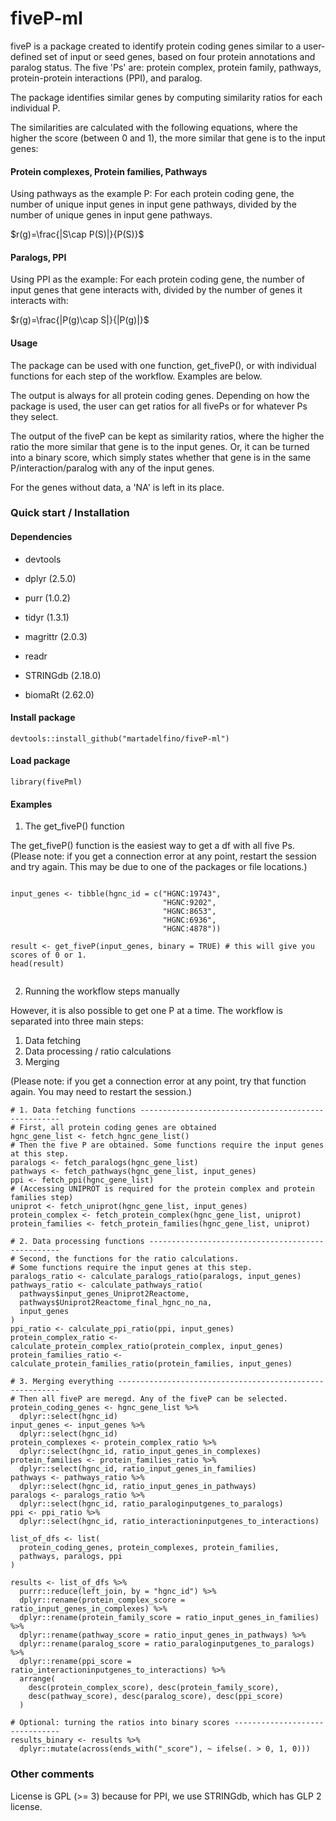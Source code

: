 # fiveP-ml

fiveP is a package created to identify protein coding genes similar to a user-defined set of input or seed genes, based on four protein annotations and paralog status. The five 'Ps' are: protein complex, protein family, pathways, protein-protein interactions (PPI), and paralog.

The package identifies similar genes by computing similarity ratios for each individual P.

The similarities are calculated with the following equations, where the higher the score (between 0 and 1), the more similar that gene is to the input genes:

#### Protein complexes, Protein families, Pathways

Using pathways as the example P: For each protein coding gene, the number of unique input genes in input gene pathways, divided by the number of unique genes in input gene pathways.

$r(g)=\frac{|S\cap P(S)|}{P(S)}$

#### Paralogs, PPI

Using PPI as the example: For each protein coding gene, the number of input genes that gene interacts with, divided by the number of genes it interacts with:

$r(g)=\frac{|P(g)\cap S|}{|P(g)|}$

#### Usage

The package can be used with one function, get_fiveP(), or with individual functions for each step of the workflow. Examples are below.

The output is always for all protein coding genes. Depending on how the package is used, the user can get ratios for all fivePs or for whatever Ps they select.

The output of the fiveP can be kept as similarity ratios, where the higher the ratio the more similar that gene is to the input genes. Or, it can be turned into a binary score, which simply states whether that gene is in the same P/interaction/paralog with any of the input genes.

For the genes without data, a 'NA' is left in its place.

### Quick start / Installation

#### Dependencies

-   devtools

-   dplyr (2.5.0)

-   purr (1.0.2)

-   tidyr (1.3.1)

-   magrittr (2.0.3)

-   readr

-   STRINGdb (2.18.0)

-   biomaRt (2.62.0)

#### Install package

`devtools::install_github("martadelfino/fiveP-ml")`

#### Load package

`library(fivePml)`

#### Examples

1.  The get_fiveP() function

The get_fiveP() function is the easiest way to get a df with all five Ps. (Please note: if you get a connection error at any point, restart the session and try again. This may be due to one of the packages or file locations.)

```{r}

input_genes <- tibble(hgnc_id = c("HGNC:19743", 
                                  "HGNC:9202",
                                  "HGNC:8653",
                                  "HGNC:6936",
                                  "HGNC:4878"))

result <- get_fiveP(input_genes, binary = TRUE) # this will give you scores of 0 or 1.
head(result)


```

2.  Running the workflow steps manually

However, it is also possible to get one P at a time. The workflow is separated into three main steps:

1.  Data fetching
2.  Data processing / ratio calculations
3.  Merging

(Please note: if you get a connection error at any point, try that function again. You may need to restart the session.)

```{r}
# 1. Data fetching functions ----------------------------------------------------
# First, all protein coding genes are obtained
hgnc_gene_list <- fetch_hgnc_gene_list()
# Then the five P are obtained. Some functions require the input genes at this step. 
paralogs <- fetch_paralogs(hgnc_gene_list)
pathways <- fetch_pathways(hgnc_gene_list, input_genes)
ppi <- fetch_ppi(hgnc_gene_list)
# (Accessing UNIPROT is required for the protein complex and protein families step)
uniprot <- fetch_uniprot(hgnc_gene_list, input_genes)
protein_complex <- fetch_protein_complex(hgnc_gene_list, uniprot)
protein_families <- fetch_protein_families(hgnc_gene_list, uniprot)

# 2. Data processing functions --------------------------------------------------
# Second, the functions for the ratio calculations. 
# Some functions require the input genes at this step.
paralogs_ratio <- calculate_paralogs_ratio(paralogs, input_genes)
pathways_ratio <- calculate_pathways_ratio(
  pathways$input_genes_Uniprot2Reactome,
  pathways$Uniprot2Reactome_final_hgnc_no_na,
  input_genes
)
ppi_ratio <- calculate_ppi_ratio(ppi, input_genes)
protein_complex_ratio <- calculate_protein_complex_ratio(protein_complex, input_genes)
protein_families_ratio <- calculate_protein_families_ratio(protein_families, input_genes)

# 3. Merging everything ---------------------------------------------------------
# Then all fiveP are meregd. Any of the fiveP can be selected.  
protein_coding_genes <- hgnc_gene_list %>%
  dplyr::select(hgnc_id)
input_genes <- input_genes %>%
  dplyr::select(hgnc_id)
protein_complexes <- protein_complex_ratio %>%
  dplyr::select(hgnc_id, ratio_input_genes_in_complexes)
protein_families <- protein_families_ratio %>%
  dplyr::select(hgnc_id, ratio_input_genes_in_families)
pathways <- pathways_ratio %>%
  dplyr::select(hgnc_id, ratio_input_genes_in_pathways)
paralogs <- paralogs_ratio %>%
  dplyr::select(hgnc_id, ratio_paraloginputgenes_to_paralogs)
ppi <- ppi_ratio %>%
  dplyr::select(hgnc_id, ratio_interactioninputgenes_to_interactions)

list_of_dfs <- list(
  protein_coding_genes, protein_complexes, protein_families,
  pathways, paralogs, ppi
)

results <- list_of_dfs %>%
  purrr::reduce(left_join, by = "hgnc_id") %>%
  dplyr::rename(protein_complex_score = ratio_input_genes_in_complexes) %>%
  dplyr::rename(protein_family_score = ratio_input_genes_in_families) %>%
  dplyr::rename(pathway_score = ratio_input_genes_in_pathways) %>%
  dplyr::rename(paralog_score = ratio_paraloginputgenes_to_paralogs) %>%
  dplyr::rename(ppi_score = ratio_interactioninputgenes_to_interactions) %>%
  arrange(
    desc(protein_complex_score), desc(protein_family_score),
    desc(pathway_score), desc(paralog_score), desc(ppi_score)
  )

# Optional: turning the ratios into binary scores -------------------------------
results_binary <- results %>%
  dplyr::mutate(across(ends_with("_score"), ~ ifelse(. > 0, 1, 0)))

```

### Other comments

License is GPL (\>= 3) because for PPI, we use STRINGdb, which has GLP 2 license.
